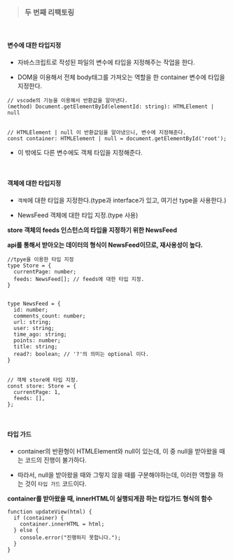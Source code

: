 >### 두 번째 리팩토링   

<br>


#### 변수에 대한 타입지정    

- 자바스크립트로 작성된 파일의 변수에 타입을 지정해주는 작업을 한다.   

- DOM을 이용해서 전체 body태그를 가져오는 역할을 한 container 변수에 타입을 지정한다.   

```
// vscode의 기능을 이용해서 반환값을 알아낸다.
(method) Document.getElementById(elementId: string): HTMLElement | null


// HTMLElement | null 이 반환값임을 알아냈으니, 변수에 지정해준다.   
const container: HTMLElement | null = document.getElementById('root');
```   

- 이 밖에도 다른 변수에도 객체 타입을 지정해준다.   

<br>

#### 객체에 대한 타입지정 

- `객체`에 대한 타입을 지정한다.(type과 interface가 있고, 여기선 type을 사용한다.)   

- NewsFeed 객체에 대한 타입 지정.(type 사용)    


**store 객체의 feeds 인스턴스의 타입을 지정하기 위한 NewsFeed**    

**api를 통해서 받아오는 데이터의 형식이 NewsFeed이므로, 재사용성이 높다.**    

```
//tpye을 이용한 타입 지정
type Store = {
  currentPage: number;
  feeds: NewsFeed[]; // feeds에 대한 타입 지정.
}


type NewsFeed = {
  id: number;
  comments_count: number;
  url: string;
  user: string;
  time_ago: string;
  points: number;
  title: string;
  read?: boolean; // '?'의 의미는 optional 이다. 
}


// 객체 store에 타입 지정. 
const store: Store = {
  currentPage: 1,
  feeds: [],
};

```

<br>

#### 타입 가드    

- container의 반환형이 HTMLElement와 null이 있는데, 이 중 null을 받아왔을 때는 코드의 진행이 불가하다.   

- 따라서, null을 받아왔을 때와 그렇지 않을 때를 구분해야하는데,
이러한 역할을 하는 것이 `타입 가드` 코드이다.   


**container를 받아왔을 때, innerHTML이 실행되게끔 하는 타입가드 형식의 함수**
```
function updateView(html) {
  if (container) {
    container.innerHTML = html;
  } else {
    console.error("진행하지 못합니다.");
  }
}

```


